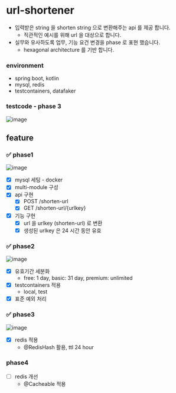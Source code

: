 # url-shortener

- 입력받은 string 을 shorten string 으로 변환해주는 api 를 제공 합니다.
    - 직관적인 예시를 위해 url 을 대상으로 합니다.
- 실무와 유사하도록 업무, 기능 요건 변경을 phase 로 표현 했습니다.
    - hexagonal architecture 를 기반 합니다.

### environment

- spring boot, kotlin
- mysql, redis
- testcontainers, datafaker

### testcode - phase 3

![image](https://github.com/Hyune-s-lab/url-shortener/assets/55722186/8c22b72f-1588-4ddb-b46f-c1fd4c38e0c1)

## feature

### ✅ phase1

![image](https://github.com/Hyune-s-lab/url-shortener/assets/55722186/a2bb4a68-5e4b-4d44-b441-403098eec4e9)

- [x] mysql 세팅 - docker
- [x] multi-module 구성
- [x] api 구현
    - [x] POST /shorten-url
    - [x] GET /shorten-url/{urlkey}
- [x] 기능 구현
    - [x] url 을 urlkey (shorten-url) 로 변환
    - [x] 생성된 urlkey 은 24 시간 동안 유효

### ✅ phase2

![image](https://github.com/Hyune-s-lab/url-shortener/assets/55722186/9c3ee484-e39d-425c-88f3-76feca4a595d)

- [x] 유효기간 세분화
    - free: 1 day, basic: 31 day, premium: unlimited
- [x] testcontainers 적용
    - local, test
- [x] 표준 예외 처리

### ✅ phase3

![image](https://github.com/Hyune-s-lab/url-shortener/assets/55722186/9cdd6aa7-4f4b-4e36-b967-8cafa3f7c5b4)

- [x] redis 적용
    - @RedisHash 활용, ttl 24 hour

### phase4

- [ ] redis 개선
    - @Cacheable 적용
